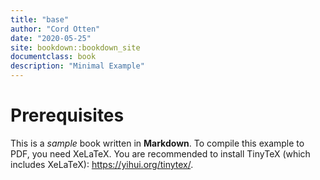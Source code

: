 ```yaml
--- 
title: "base"
author: "Cord Otten"
date: "2020-05-25"
site: bookdown::bookdown_site
documentclass: book
description: "Minimal Example"
---
```


# Prerequisites

This is a _sample_ book written in **Markdown**.
To compile this example to PDF, you need XeLaTeX. You are recommended to install TinyTeX (which includes XeLaTeX): <https://yihui.org/tinytex/>.
